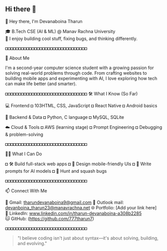 ## Hi there 👋

<!--
**777tharun7/777tharun7** is a ✨ _special_ ✨ repository because its `README.md` (this file) appears on your GitHub profile.

Here are some ideas to get you started:

- 🔭 I’m currently working on ...
- 🌱 I’m currently learning ...
- 👯 I’m looking to collaborate on ...
- 🤔 I’m looking for help with ...
- 💬 Ask me about ...
- 📫 How to reach me: ...
- 😄 Pronouns: ...
- ⚡ Fun fact: ...
-->
👋 Hey there, I'm Devanaboina Tharun

🎓 B.Tech CSE (AI & ML) @ Manav Rachna University  
🧠 I enjoy building cool stuff, fixing bugs, and thinking differently.

◘◘◘◘◘◘◘◘◘◘◘◘◘◘◘◘◘◘◘◘◘◘◘◘◘◘◘◘◘◘◘

🚀 About Me

I'm a second-year computer science student with a growing passion for solving real-world problems through code. From crafting websites to building mobile apps and experimenting with AI, I love exploring how tech can make life better (and smarter).

◘◘◘◘◘◘◘◘◘◘◘◘◘◘◘◘◘◘◘◘◘◘◘◘◘◘◘◘◘◘◘
🛠️ What I Know (So Far)

💻 Frontend
 ◘ 103HTML, CSS, JavaScript
 ◘ React Native
 ◘ Android basics

🔧 Backend & Data
 ◘ Python, C language
 ◘ MySQL, SQLite

☁️ Cloud & Tools
 ◘ AWS (learning stage)
 ◘ Prompt Engineering
 ◘ Debugging & problem-solving

◘◘◘◘◘◘◘◘◘◘◘◘◘◘◘◘◘◘◘◘◘◘◘◘◘◘◘◘◘◘◘

👨‍💻 What I Can Do

 ◘ 🛠️ Build full-stack web apps
 ◘ 📱 Design mobile-friendly UIs
 ◘ 💬 Write prompts for AI models
 ◘ 🐞 Hunt and squash bugs

◘◘◘◘◘◘◘◘◘◘◘◘◘◘◘◘◘◘◘◘◘◘◘◘◘◘◘◘◘◘◘

📫 Connect With Me

📧 Gmail: tharundevanaboina9@gmail.com
📧 Outlook mail: devanboina_tharun23@manavrachna.net
🌐 Portfolio: [Add your link here]  
🔗 LinkedIn: www.linkedin.com/in/tharun-devanaboina-a308b2285  
🐱 GitHub: (https://github.com/777tharun7)

◘◘◘◘◘◘◘◘◘◘◘◘◘◘◘◘◘◘◘◘◘◘◘◘◘◘◘◘◘◘◘

> "I believe coding isn't just about syntax—it's about solving, building, and evolving."
